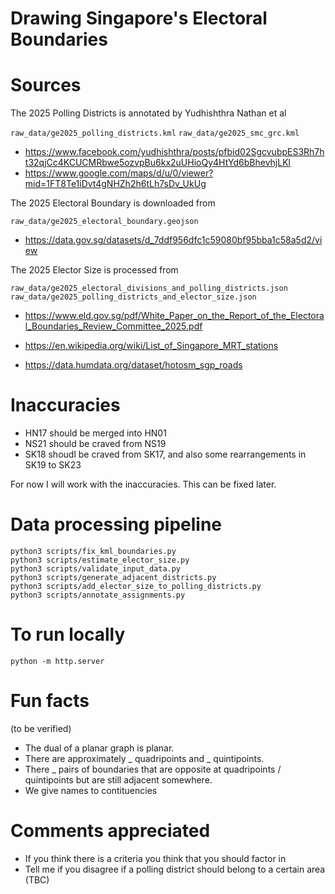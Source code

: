 # Drawing Singapore's Electoral Boundaries



# Sources

The 2025 Polling Districts is annotated by Yudhishthra Nathan et al

`raw_data/ge2025_polling_districts.kml`
`raw_data/ge2025_smc_grc.kml`

- https://www.facebook.com/yudhishthra/posts/pfbid02SgcvubpES3Rh7ht32qjCc4KCUCMRbwe5ozvpBu6kx2uUHioQy4HtYd6bBhevhjLKl
- https://www.google.com/maps/d/u/0/viewer?mid=1FT8Te1iDvt4gNHZh2h6tLh7sDv_UkUg


The 2025 Electoral Boundary is downloaded from

`raw_data/ge2025_electoral_boundary.geojson`

- https://data.gov.sg/datasets/d_7ddf956dfc1c59080bf95bba1c58a5d2/view


The 2025 Elector Size is processed from

`raw_data/ge2025_electoral_divisions_and_polling_districts.json`
`raw_data/ge2025_polling_districts_and_elector_size.json`

- https://www.eld.gov.sg/pdf/White_Paper_on_the_Report_of_the_Electoral_Boundaries_Review_Committee_2025.pdf


- https://en.wikipedia.org/wiki/List_of_Singapore_MRT_stations
- https://data.humdata.org/dataset/hotosm_sgp_roads


# Inaccuracies

- HN17 should be merged into HN01
- NS21 should be craved from NS19
- SK18 shoudl be craved from SK17, and also some rearrangements in SK19 to SK23

For now I will work with the inaccuracies. This can be fixed later.


# Data processing pipeline

```
python3 scripts/fix_kml_boundaries.py
python3 scripts/estimate_elector_size.py
python3 scripts/validate_input_data.py
python3 scripts/generate_adjacent_districts.py
python3 scripts/add_elector_size_to_polling_districts.py
python3 scripts/annotate_assignments.py
```


# To run locally

```
python -m http.server
```

# Fun facts

(to be verified)

- The dual of a planar graph is planar.
- There are approximately _ quadripoints and _ quintipoints.
- There _ pairs of boundaries that are opposite at quadripoints / quintipoints but are still adjacent somewhere.
- We give names to contituencies


# Comments appreciated

- If you think there is a criteria you think that you should factor in
- Tell me if you disagree if a polling district should belong to a certain area (TBC)
